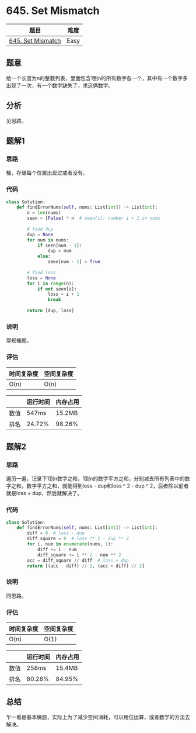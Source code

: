 # 645. Set Mismatch

| 题目 | 难度 |
| ---- | ---- |
| [645. Set Mismatch](https://leetcode.com/problems/set-mismatch/) | Easy |

## 题意

给一个长度为n的整数列表，里面包含1到n的所有数字各一个，其中有一个数字多出现了一次，有一个数字缺失了，求这俩数字。

## 分析

见思路。

## 题解1

### 思路

桶，存储每个位置出现过或者没有。

### 代码

```python
class Solution:
    def findErrorNums(self, nums: List[int]) -> List[int]:
        n = len(nums)
        seen = [False] * n  # seen[i]: number i + 1 in nums
        
        # find dup
        dup = None
        for num in nums:
            if seen[num - 1]:
                dup = num
            else:
                seen[num - 1] = True
        
        # find loss
        loss = None
        for i in range(n):
            if not seen[i]:
                loss = i + 1
                break
        
        return [dup, loss]
```

### 说明

常规桶题。

### 评估

| 时间复杂度 | 空间复杂度 |
| ---- | ---- |
| O(n) | O(n) |

| | 运行时间 | 内存占用 |
| ---- | ---- | ---- |
| 数值 | 547ms | 15.2MB |
| 排名 | 24.72% | 98.26% |

## 题解2

### 思路

遍历一遍，记录下1到n数字之和，1到n的数字平方之和，分别减去所有列表中的数字之和，数字平方之和，就能得到loss - dup和loss ^ 2 - dup ^ 2，后者除以前者就是loss + dup，然后就解决了。

### 代码

```python
class Solution:
    def findErrorNums(self, nums: List[int]) -> List[int]:
        diff = 0  # loss - dup
        diff_square = 0  # loss ** 2 - dup ** 2
        for i, num in enumerate(nums, 1):
            diff += i - num
            diff_square += i ** 2 - num ** 2
        acc = diff_square // diff  # loss + dup
        return [(acc - diff) // 2, (acc + diff) // 2]
```

### 说明

同思路。

### 评估

| 时间复杂度 | 空间复杂度 |
| ---- | ---- |
| O(n) | O(1) |

| | 运行时间 | 内存占用 |
| ---- | ---- | ---- |
| 数值 | 258ms | 15.4MB |
| 排名 | 80.28% | 84.95% |

## 总结

乍一看是基本桶题，实际上为了减少空间消耗，可以用位运算，或者数学的方法去解决。
